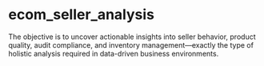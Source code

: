 # ecom_seller_analysis
The objective is to uncover actionable insights into seller behavior, product quality, audit compliance, and inventory management—exactly the type of holistic analysis required in data-driven business environments.
